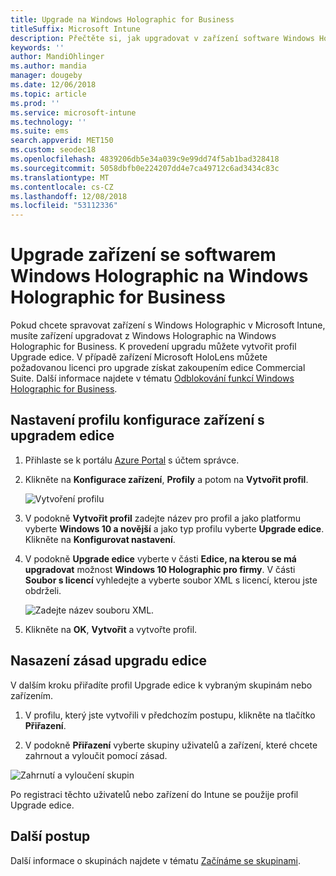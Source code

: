 ```yaml
---
title: Upgrade na Windows Holographic for Business
titleSuffix: Microsoft Intune
description: Přečtěte si, jak upgradovat v zařízení software Windows Holographic na Windows Holographic for Business.
keywords: ''
author: MandiOhlinger
ms.author: mandia
manager: dougeby
ms.date: 12/06/2018
ms.topic: article
ms.prod: ''
ms.service: microsoft-intune
ms.technology: ''
ms.suite: ems
search.appverid: MET150
ms.custom: seodec18
ms.openlocfilehash: 4839206db5e34a039c9e99dd74f5ab1bad328418
ms.sourcegitcommit: 5058dbfb0e224207dd4e7ca49712c6ad3434c83c
ms.translationtype: MT
ms.contentlocale: cs-CZ
ms.lasthandoff: 12/08/2018
ms.locfileid: "53112336"
---
```

# <a name="upgrade-devices-running-windows-holographic-to-windows-holographic-for-business"></a>Upgrade zařízení se softwarem Windows Holographic na Windows Holographic for Business


Pokud chcete spravovat zařízení s Windows Holographic v Microsoft Intune, musíte zařízení upgradovat z Windows Holographic na Windows Holographic for Business. K provedení upgradu můžete vytvořit profil Upgrade edice. V případě zařízení Microsoft HoloLens můžete požadovanou licenci pro upgrade získat zakoupením edice Commercial Suite. Další informace najdete v tématu [Odblokování funkcí Windows Holographic for Business](https://docs.microsoft.com/hololens/hololens-upgrade-enterprise).

## <a name="to-set-up-an-edition-upgrade-device-configuration-profile"></a>Nastavení profilu konfigurace zařízení s upgradem edice

1. Přihlaste se k portálu [Azure Portal](https://portal.azure.com) s účtem správce.


2.  Klikněte na **Konfigurace zařízení**, **Profily** a potom na **Vytvořit profil**.

    ![Vytvoření profilu](media/Holographic-create-profile.png)

3.  V podokně **Vytvořit profil** zadejte název pro profil a jako platformu vyberte **Windows 10 a novější** a jako typ profilu vyberte **Upgrade edice**. Klikněte na **Konfigurovat nastavení**.

5. V podokně **Upgrade edice** vyberte v části **Edice, na kterou se má upgradovat** možnost **Windows 10 Holographic pro firmy**. V části **Soubor s licencí** vyhledejte a vyberte soubor XML s licencí, kterou jste obdrželi.

    ![Zadejte název souboru XML.](media/Holographic-edition-upgrade.png)
 
5.  Klikněte na **OK**, **Vytvořit** a vytvořte profil.


## <a name="deploy-the-edition-upgrade-policy"></a>Nasazení zásad upgradu edice

V dalším kroku přiřadíte profil Upgrade edice k vybraným skupinám nebo zařízením.

1. V profilu, který jste vytvořili v předchozím postupu, klikněte na tlačítko **Přiřazení**.

2. V podokně **Přiřazení** vyberte skupiny uživatelů a zařízení, které chcete zahrnout a vyloučit pomocí zásad.

![Zahrnutí a vyloučení skupin](media/Holographic-groups.PNG)

Po registraci těchto uživatelů nebo zařízení do Intune se použije profil Upgrade edice. 

## <a name="next-steps"></a>Další postup

Další informace o skupinách najdete v tématu [Začínáme se skupinami](get-started-groups.md).


